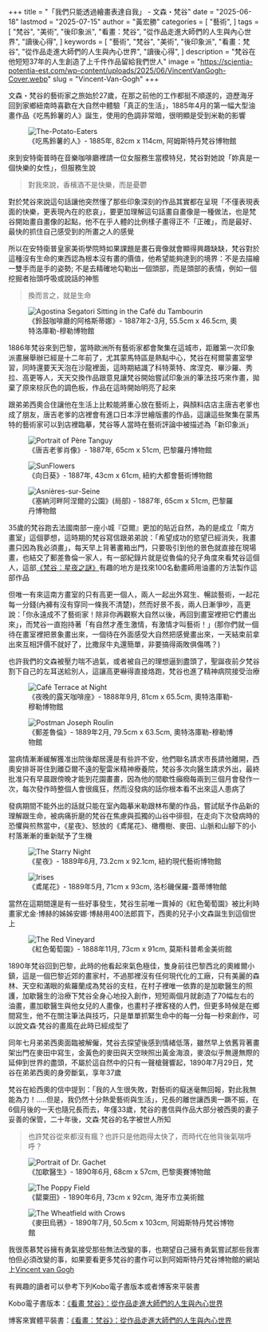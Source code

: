 +++
title = "「我們只能透過繪畫表達自我」 - 文森・梵谷"
date = "2025-06-18"
lastmod = "2025-07-15"
author = "黃宏勝"
categories = [
  "藝術",
]
tags = [
  "梵谷",
  "美術",
  "後印象派",
  "看畫：梵谷",
  "從作品走進大師們的人生與內心世界",
  "讀後心得",
]
keywords = [
  "藝術",
  "梵谷",
  "美術",
  "後印象派",
  "看畫：梵谷",
  "從作品走進大師們的人生與內心世界",
  "讀後心得",
]
description = "梵谷在他短短37年的人生創造了上千件作品留給我們世人"
image = "https://scientia-potentia-est.com/wp-content/uploads/2025/06/VincentVanGogh-Cover.webp"
slug = "Vincent-Van-Gogh"
+++
 
文森・梵谷的藝術家之旅始於27歲，在那之前他的工作都挺不順遂的，遊歷海牙回到家鄉紐南時喜歡在大自然中體驗「真正的生活」，1885年4月的第一幅大型油畫作品《吃馬鈴薯的人》誕生，使用的色調非常暗，很明顯是受到米勒的影響

<figure>
  <img src="https://scientia-potentia-est.com/wp-content/uploads/2025/06/The-Potato-Eaters.webp" alt="The-Potato-Eaters">
  <figcaption>《吃馬鈴薯的人》- 1885年, 82cm x 114cm, 阿姆斯特丹梵谷博物館</figcaption>
</figure>

來到安特衛普時在音樂咖啡廳裡請一位女服務生當模特兒，梵谷對她說「妳真是一個快樂的女性」，但服務生說

> 對我來說，香檳酒不是快樂，而是憂鬱

對於梵谷來說這句話讓他突然懂了那些印象深刻的作品其實都在呈現「不僅表現表面的快樂，更表現內在的悲哀」，要更加理解這句話畫自畫像是一種做法，也是梵谷開始畫自畫像的起點，他不在乎人體的比例樣子畫得正不「正確」，而是最好、最快的抓住自己感受到的所畫之人的感覺

所以在安特衛普皇家美術學院時如果課題是畫石膏像就會顯得興趣缺缺，梵谷對於這種沒有生命的東西認為根本沒有畫的價值，他希望能夠達到的境界：不是去描繪一雙手而是手的姿勢; 不是去精確地勾勒出一個頭部，而是頭部的表情，例如一個挖掘者抬頭呼吸或說話的神態

> 換而言之，就是生命

<figure>
  <img src="https://scientia-potentia-est.com/wp-content/uploads/2025/06/Agostina-Segatori.webp" alt="Agostina Segatori Sitting in the Café du Tambourin">
  <figcaption>《鈴鼓咖啡廳的阿格斯蒂娜》- 1887年2-3月, 55.5cm x 46.5cm, 奧特洛庫勒-穆勒博物館</figcaption>
</figure>

1886年梵谷來到巴黎，當時歐洲所有藝術家都會聚集在這城市，距離第一次印象派畫展舉辦已經是十二年前了，尤其蒙馬特區是熱點中心，梵谷在柯爾蒙畫室學習，同時還要天天泡在沙龍裡面，這時期結識了科特萊特、席涅克、畢沙羅、秀拉、高更等人，天天交換作品跟意見讓梵谷開始嘗試印象派的筆法技巧來作畫，拋棄了原來棕灰色的調色板，作品在這時開始明亮了起來

跟弟弟西奧合住讓他在生活上比較能將重心放在藝術上，與顏料店店主唐吉老爹也成了朋友，唐吉老爹的店裡會有進口日本浮世繪版畫的作品，這讓這些聚集在蒙馬特的藝術家可以到店裡臨摹，梵谷等人當時在藝術評論中被描述為「新印象派」

<figure>
  <img src="https://scientia-potentia-est.com/wp-content/uploads/2025/06/Portrait-of-Pere-Tanguy.webp" alt="Portrait of Père Tanguy">
  <figcaption>《唐吉老爹肖像》- 1887年, 65cm x 51cm, 巴黎羅丹博物館</figcaption>
</figure>

<figure>
  <img src="https://scientia-potentia-est.com/wp-content/uploads/2025/06/SunFlower.webp" alt="SunFlowers">
  <figcaption>《向日葵》- 1887年, 43cm x 61cm, 紐約大都會藝術博物館</figcaption>
</figure>

<figure>
  <img src="https://scientia-potentia-est.com/wp-content/uploads/2025/06/Asnieres.webp" alt="Asnières-sur-Seine">
  <figcaption>《塞納河畔阿涅爾的公園》(局部) - 1887年, 65cm x 51cm, 巴黎羅丹博物館</figcaption>
</figure>

35歲的梵谷跑去法國南部一座小城『亞爾』更加的貼近自然，為的是成立「南方畫室」這個夢想，這時期的梵谷寫信跟弟弟說：「希望成功的慾望已經消失，我畫畫只因為我必須畫」，每天早上背著畫箱出門，只要吸引到他的景色就直接在現場畫，也結交了郵差魯倫一家人，有一部紀錄片就是從魯倫的兒子角度來看梵谷這個人，這部[《梵谷：星夜之謎》](https://giloo.ist/zh-TW/episodes/788/)有趣的地方是找來100名動畫師用油畫的方法製作這部作品

但唯一有來這南方畫室的只有高更一個人，兩人一起出外寫生、暢談藝術，一起花每一分錢(內褲有沒有穿同一條我不清楚)，然而好景不長，兩人日漸爭吵，高更說：「你永遠成不了藝術家！除非你再觀察大自然以後，再回到畫室裡把它們畫出來」，而梵谷一直抱持著「有自然才產生激情，有激情才叫藝術！」(那你們就一個待在畫室裡把景象畫出來，一個待在外面感受大自然把感覺畫出來，一天結束前拿出來互相評價不就好了，比撒尿牛丸還簡單，非要搞得兩敗俱傷嗎？)

也許我們的文森被壓力喘不過氣，或者被自己的理想逼到盡頭了，聖誕夜前夕梵谷割下自己的左耳送給別人，這讓高更嚇得直接烙跑，梵谷也進了精神病院接受治療

<figure>
  <img src="https://scientia-potentia-est.com/wp-content/uploads/2025/06/Cafe-Terrace-at-Night.webp" alt="Café Terrace at Night">
  <figcaption>《夜晚的露天咖啡座》- 1888年9月, 81cm x 65.5cm, 奧特洛庫勒-穆勒博物館</figcaption>
</figure>

<figure>
  <img src="https://scientia-potentia-est.com/wp-content/uploads/2025/06/Postman-Joseph-Roulin.webp" alt="Postman Joseph Roulin">
  <figcaption>《郵差魯倫》- 1889年2月, 79.5cm x 63.5cm, 奧特洛庫勒-穆勒博物館</figcaption>
</figure>

當病情漸漸緩解獲准出院後鄰居還是有些許不安，他們聯名請求市長請他離開，西奧安排哥哥住到離亞爾不遠的聖雷米精神療養院，梵谷多次向醫生請求外出，最終批准只有早晨跟傍晚才能到花園畫畫，因為他的間歇性癲癇每兩到三個月會發作一次，每次發作時整個人會很瘋狂，然而沒發病的話你根本看不出來這人患病了

發病期間不能外出的話就只能在室內臨摹米勒跟林布蘭的作品，嘗試賦予作品新的理解跟生命，被病痛折磨的梵谷在焦慮與孤獨的山谷中徘徊，在走向下次發病時的恐懼與煎熬當中，《星夜》、怒放的《鳶尾花》、橄欖樹、麥田、山脈和山腳下的小村落漸漸的重新賦予了生機

<figure>
  <img src="https://scientia-potentia-est.com/wp-content/uploads/2025/06/The-Starry-Night.webp" alt="The Starry Night">
  <figcaption>《星夜》- 1889年6月, 73.2cm x 92.1cm, 紐約現代藝術博物館</figcaption>
</figure>

<figure>
  <img src="https://scientia-potentia-est.com/wp-content/uploads/2025/06/Irises.webp" alt="Irises">
  <figcaption>《鳶尾花》- 1889年5月, 71cm x 93cm, 洛杉磯保羅-蓋蒂博物館</figcaption>
</figure>

當然在這期間還是有一些好事發生，梵谷生前唯一賣掉的《紅色葡萄園》被比利時畫家尤金·博赫的姊姊安娜·博赫用400法郎買下，西奧的兒子小文森誕生到這個世上

<figure>
  <img src="https://scientia-potentia-est.com/wp-content/uploads/2025/06/The-Red-Vineyard.webp" alt="The Red Vineyard">
  <figcaption>《紅色葡萄園》- 1888年11月, 73cm x 91cm, 莫斯科普希金美術館</figcaption>
</figure>

1890年梵谷回到巴黎，此時的他看起來氣色極佳，隻身前往巴黎西北的奧維爾小鎮，這是一個巴黎近郊的畫家村，不過那裡沒有任何現代化的工廠，只有美麗的森林、天空和滿眼的紫羅蘭成為梵谷的支柱，在村子裡唯一依靠的是加歇醫生的照護，加歇醫生的治療下梵谷全身心地投入創作，短短兩個月就創造了70幅左右的油畫，畫加歇醫生與他女兒的人畫像，也畫村子裡客棧的人們，但更多時候是在鄉間寫生，他不在關注筆法與技巧，只是單單抓緊生命中的每一分每一秒來創作，可以說文森·梵谷的畫風在此時已經成型了

同年七月弟弟西奧面臨被解僱，梵谷去探望後感到情緒低落，雖然早上依舊背著畫架出門在麥田中寫生，金黃色的麥田與天空映照出黃金海浪，麥浪似乎無邊無際的延伸到世界的盡頭，不屬於這自然中的只有一聲槍聲響起，1890年7月29日，梵谷在弟弟西奧的身旁斷氣，享年37歲

梵谷在給西奧的信中提到：「我的人生很失敗，對藝術的癡迷毫無回報，對此我無能為力！.....但是，我仍然十分熱愛藝術與生活」，兄長的離世讓西奧一蹶不振，在6個月後的一天也隨兄長而去，年僅33歲，梵谷的書信與作品大部分被西奧的妻子妥善的保管，二十年後，文森·梵谷的名字被世人所知

> 也許梵谷從來都沒有瘋？也許只是他跑得太快了，而時代在他背後氣喘呼呼？

<figure>
  <img src="https://scientia-potentia-est.com/wp-content/uploads/2025/06/Portrait-of-Dr.-Gachet.webp" alt="Portrait of Dr. Gachet">
  <figcaption>《加歇醫生》- 1890年6月, 68cm x 57cm, 巴黎奧賽博物館</figcaption>
</figure>

<figure>
  <img src="https://scientia-potentia-est.com/wp-content/uploads/2025/06/Poppy-Field.webp" alt="The Poppy Field">
  <figcaption>《罌粟田》- 1890年6月, 73cm x 92cm, 海牙市立美術館</figcaption>
</figure>

<figure>
  <img src="https://scientia-potentia-est.com/wp-content/uploads/2025/06/Wheatfield-with-Crows-scaled.webp" alt="The Wheatfield with Crows">
  <figcaption>《麥田烏鴉》- 1890年7月, 50.5cm x 103cm, 阿姆斯特丹梵谷博物館</figcaption>
</figure>

我很羨慕梵谷擁有勇氣接受那些無法改變的事，也期望自己擁有勇氣嘗試那些我害怕但必須改變的事，如果要看更多梵谷的畫作可以到阿姆斯特丹梵谷博物館的網站上[Vincent van Gogh](https://www.vangoghmuseum.nl/en/art-and-stories/art/vincent-van-gogh)

有興趣的讀者可以參考下列Kobo電子書版本或者博客來平裝書

Kobo電子書版本：[《看畫 梵谷》：從作品走進大師們的人生與內心世界](https://r10.to/hYmoAD)

博客來實體平裝書：[《看畫：梵谷》：從作品走進大師們的人生與內心世界](https://www.books.com.tw/exep/assp.php/scientia/products/0010972253?utm_source=scientia&utm_medium=ap-books&utm_content=recommend&utm_campaign=ap-202507)
